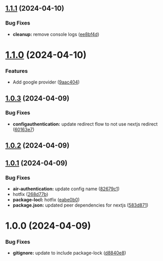 ## [1.1.1](https://github.com/thinairthings/air-authentication/compare/v1.1.0...v1.1.1) (2024-04-10)


### Bug Fixes

* **cleanup:** remove console logs ([ee8bf4d](https://github.com/thinairthings/air-authentication/commit/ee8bf4d1fd0e9b199ef778a398d868704a2f4d5c))

# [1.1.0](https://github.com/thinairthings/air-authentication/compare/v1.0.3...v1.1.0) (2024-04-10)


### Features

* Add google provider ([9aac404](https://github.com/thinairthings/air-authentication/commit/9aac404fb9cfbb1225d645cedab7c2e91f454db5))

## [1.0.3](https://github.com/thinairthings/air-authentication/compare/v1.0.2...v1.0.3) (2024-04-09)


### Bug Fixes

* **configauthentication:** update redirect flow to not use nextjs redirect ([60163e7](https://github.com/thinairthings/air-authentication/commit/60163e7c33b61c4e59b20cb826fb37c8be2322f7))

## [1.0.2](https://github.com/thinairthings/air-authentication/compare/v1.0.1...v1.0.2) (2024-04-09)

## [1.0.1](https://github.com/thinairthings/air-authentication/compare/v1.0.0...v1.0.1) (2024-04-09)


### Bug Fixes

* **air-authentication:** update config name ([82679c1](https://github.com/thinairthings/air-authentication/commit/82679c190a1b1a277543960391a4618f07983826))
* hotfix ([268d77b](https://github.com/thinairthings/air-authentication/commit/268d77b06f51b6f93600f00cb6d8838f3fae509b))
* **package-locl:** hotfix ([eabe0b0](https://github.com/thinairthings/air-authentication/commit/eabe0b04a60f59dcb58b1851dcd010c0d33e3f4f))
* **package.json:** updated peer dependencies for nextjs ([583d871](https://github.com/thinairthings/air-authentication/commit/583d871f1ae2d6a5aecd87f2cac8eed735367ed3))

# 1.0.0 (2024-04-09)


### Bug Fixes

* **gitignore:** update to include package-lock ([d8840e8](https://github.com/thinairthings/air-authentication/commit/d8840e8cc5dd45472f0c0d6c0814720092f6be16))
